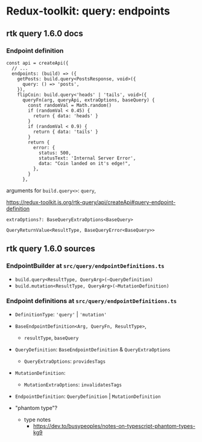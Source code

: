# Redux-toolkit: query: endpoints

## rtk query 1.6.0 docs

### Endpoint definition

```
const api = createApi({
  // ...
  endpoints: (build) => ({
    getPosts: build.query<PostsResponse, void>({
      query: () => 'posts',
    }),
    flipCoin: build.query<'heads' | 'tails', void>({
      queryFn(arg, queryApi, extraOptions, baseQuery) {
        const randomVal = Math.random()
        if (randomVal < 0.45) {
          return { data: 'heads' }
        }
        if (randomVal < 0.9) {
          return { data: 'tails' }
        }
        return {
          error: {
            status: 500,
            statusText: 'Internal Server Error',
            data: "Coin landed on it's edge!",
          },
        }
      },
```

arguments for `build.query<>`: `query`,

https://redux-toolkit.js.org/rtk-query/api/createApi#query-endpoint-definition

`extraOptions?: BaseQueryExtraOptions<BaseQuery>`

`QueryReturnValue<ResultType, BaseQueryError<BaseQuery>>`

## rtk query 1.6.0 sources

### EndpointBuilder at `src/query/endpointDefinitions.ts`

- `build.query<ResultType, QueryArg>(~QueryDefinition)`
- `build.mutation<ResultType, QueryArg>(~MutationDefinition)`

### Endpoint definitions at `src/query/endpointDefinitions.ts`

- `DefinitionType`: `'query'` | `'mutation'`

- `BaseEndpointDefinition<Arg, QueryFn, ResultType>`,
  - `resultType`, `baseQuery`

- `QueryDefinition`: `BaseEndpointDefinition` & `QueryExtraOptions`
  - `QueryExtraOptions`:  `providesTags`

- `MutationDefinition`:
  - `MutationExtraOptions`: `invalidatesTags`

- `EndpointDefinition`: `QueryDefinition` | `MutationDefinition `

- "phantom type"?
  - type notes
    - https://dev.to/busypeoples/notes-on-typescript-phantom-types-kg9
